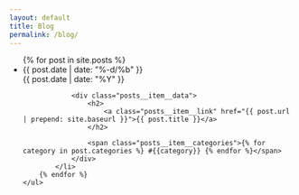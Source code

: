 ```yaml
---
layout: default
title: Blog
permalink: /blog/
---
```


<div class="home">
	<ul class="posts">
		{% for post in site.posts %}
			<li class="posts__item">
				<div class="posts__item__meta">
					<span class="posts__item__day-month">{{ post.date | date: "%-d/%b" }}</span><br>
					<span class="posts__item__year">{{ post.date | date: "%Y" }}</span>
				</div>

				<div class="posts__item__data">
					<h2>
						<a class="posts__item__link" href="{{ post.url | prepend: site.baseurl }}">{{ post.title }}</a>
					</h2>

					<span class="posts__item__categories">{% for category in post.categories %} #{{category}} {% endfor %}</span>
				</div>
			</li>
		{% endfor %}
	</ul>
</div>
